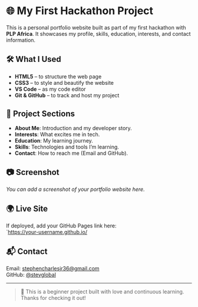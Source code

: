 # 🌐 My First Hackathon Project

This is a personal portfolio website built as part of my first hackathon with **PLP Africa**. It showcases my profile, skills, education, interests, and contact information.

## 🛠️ What I Used
- **HTML5** – to structure the web page
- **CSS3** – to style and beautify the website
- **VS Code** – as my code editor
- **Git & GitHub** – to track and host my project

## 📁 Project Sections
- **About Me**: Introduction and my developer story.
- **Interests**: What excites me in tech.
- **Education**: My learning journey.
- **Skills**: Technologies and tools I’m learning.
- **Contact**: How to reach me (Email and GitHub).

## 📷 Screenshot
*You can add a screenshot of your portfolio website here.*

## 🌍 Live Site
If deployed, add your GitHub Pages link here:  
`https://your-username.github.io/

## 📬 Contact
Email: [stephencharlesjr36@gmail.com](mailto:stephencharlesjr36@gmail.com)  
GitHub: [@stevglobal](https://github.com/stevglobal)

---

> 🎉 This is a beginner project built with love and continuous learning. Thanks for checking it out!

